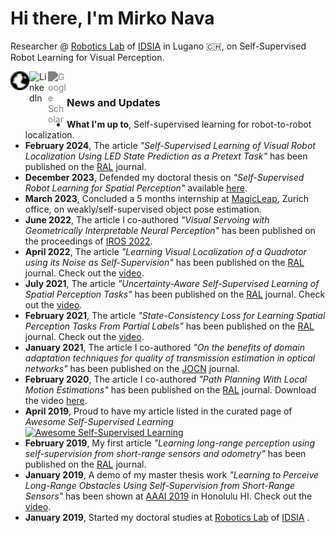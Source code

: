 # Hi there, I'm Mirko Nava

Researcher @ [Robotics Lab](https://idsia-robotics.github.io/) of [IDSIA](http://www.idsia.ch/idsia_en.html) in Lugano 🇨🇭, on Self-Supervised Robot Learning for Visual Perception.

[<img align="left" alt="Website" width="30vmax" src="https://raw.githubusercontent.com/iconic/open-iconic/master/svg/globe.svg" />](https://mirko.nava.website)
[<img align="left" alt="LinkedIn" width="30vmax" src="https://cdn.jsdelivr.net/npm/simple-icons@v3/icons/linkedin.svg" />](https://www.linkedin.com/in/mirko-nava)
[<img align="left" alt="Google Scholar" width="30vmax" style="filter: invert(50%)" src="https://cdn.jsdelivr.net/npm/simple-icons@v3/icons/googlescholar.svg" />](https://scholar.google.com/citations?user=baTfv5MAAAAJ)

<br/>

### News and Updates

- **What I'm up to**, Self-supervised learning for robot-to-robot localization.
- **February 2024**, The article *"Self-Supervised Learning of Visual Robot Localization Using LED State Prediction as a Pretext Task"* has been published on the [RAL](https://doi.org/10.1109/LRA.2024.3365973) journal. 
- **December 2023**, Defended my doctoral thesis on *"Self-Supervised Robot Learning for Spatial Perception"* available [here](
https://susi.usi.ch/usi/documents/327660).
- **March 2023**, Concluded a 5 months internship at [MagicLeap](https://www.magicleap.com), Zurich office, on weakly/self-supervised object pose estimation.
- **June 2022**, The article I co-authored *"Visual Servoing with Geometrically Interpretable Neural Perception"* has been published on the proceedings of [IROS 2022](https://doi.org/10.1109/IROS47612.2022.9982163).
- **April 2022**, The article *"Learning Visual Localization of a Quadrotor using its Noise as Self-Supervision"* has been published on the [RAL](https://doi.org/10.1109/LRA.2022.3143565) journal. Check out the [video](https://www.youtube.com/watch?v=fuexj03mGNo).
- **July 2021**, The article *"Uncertainty-Aware Self-Supervised Learning of Spatial Perception Tasks"* has been published on the [RAL](https://doi.org/10.1109/LRA.2021.3095269) journal. Check out the [video](https://www.youtube.com/watch?v=G3cIDRrkfZY).
- **February 2021**, The article *"State-Consistency Loss for Learning Spatial Perception Tasks From Partial Labels"* has been published on the [RAL](https://ieeexplore.ieee.org/document/9345348) journal. Check out the [video](https://www.youtube.com/watch?v=AD69cYFinzc).
- **January 2021**, The article I co-authored *"On the benefits of domain adaptation techniques for quality of transmission estimation in optical networks"* has been published on the [JOCN](https://doi.org/10.1364/JOCN.401915) journal.
- **February 2020**, The article I co-authored *"Path Planning With Local Motion Estimations"* has been published on the [RAL](https://ieeexplore.ieee.org/abstract/document/8988152) journal. Download the video [here](https://github.com/idsia-robotics/pplanning-local-estimations/blob/master/video.mp4).
- **April 2019**, Proud to have my article listed in the curated page of *Awesome Self-Supervised Learning* [![Awesome Self-Supervised Learning](https://awesome.re/badge.svg)](https://github.com/jason718/awesome-self-supervised-learning#robotics)
- **February 2019**, My first article *"Learning long-range perception using self-supervision from short-range sensors and odometry"* has been published on the [RAL](https://ieeexplore.ieee.org/abstract/document/8624299) journal.
- **January 2019**, A demo of my master thesis work *"Learning to Perceive Long-Range Obstacles Using Self-Supervision from Short-Range Sensors"* has been shown at [AAAI 2019](https://aaai.org/ojs/index.php/AAAI/article/view/5071) in Honolulu HI. Check out the [video](https://www.youtube.com/watch?v=JvtDGO43qew).
- **January 2019**, Started my doctoral studies at [Robotics Lab](https://idsia-robotics.github.io/) of [IDSIA](http://www.idsia.ch/idsia_en.html) .

<br/>

<!-- [![Mirko Nava GitHub](https://github-readme-stats.vercel.app/api?username=Mirko-Nava)](https://github.com/anuraghazra/github-readme-stats) -->
